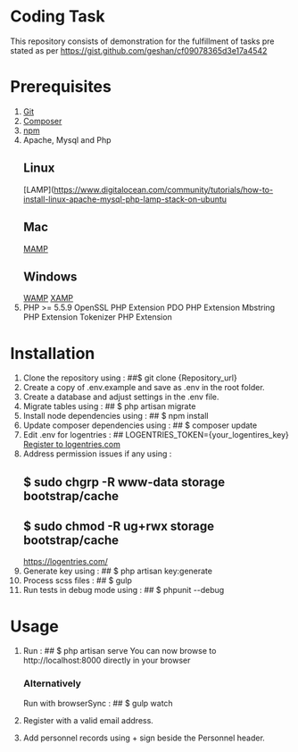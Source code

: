 # Coding Task
This repository consists of demonstration for the fulfillment of tasks pre stated as per https://gist.github.com/geshan/cf09078365d3e17a4542

# Prerequisites

1. [Git](https://git-scm.com/)
2. [Composer](https://getcomposer.org/)
3. [npm](https://www.npmjs.com/)
4. Apache, Mysql and Php
   ## Linux
   [LAMP](https://www.digitalocean.com/community/tutorials/how-to-install-linux-apache-mysql-php-lamp-stack-on-ubuntu
   ## Mac
   [MAMP](https://www.mamp.info/en/)
   ## Windows
   [WAMP](http://www.wampserver.com/en/)
   [XAMP](https://www.apachefriends.org/index.html)
5. PHP >= 5.5.9
   OpenSSL PHP Extension
   PDO PHP Extension
   Mbstring PHP Extension
   Tokenizer PHP Extension
   
# Installation

1. Clone the repository using : ##$ git clone {Repository_url}
2. Create a copy of .env.example and save as .env in the root folder.
3. Create a database and adjust settings in the .env file.
4. Migrate tables using : ## $ php artisan migrate
5. Install node dependencies using : ## $ npm install
6. Update composer dependencies using : ## $ composer update
7. Edit .env for logentries : ## LOGENTRIES_TOKEN={your_logentires_key}
   [Register to logentries.com](https://logentries.com/)
8. Address permission issues if any using :
   ## $ sudo chgrp -R www-data storage bootstrap/cache
   ## $ sudo chmod -R ug+rwx storage bootstrap/cache
   https://logentries.com/
9. Generate key using : ## $ php artisan key:generate
10. Process scss files : ## $ gulp
11. Run tests in debug mode using : ## $ phpunit --debug

# Usage

1. Run : ## $ php artisan serve
   You can now browse to http://localhost:8000 directly in your browser

   ### Alternatively

   Run with browserSync : ## $ gulp watch

2. Register with a valid email address.
3. Add personnel records using + sign beside the Personnel header.
